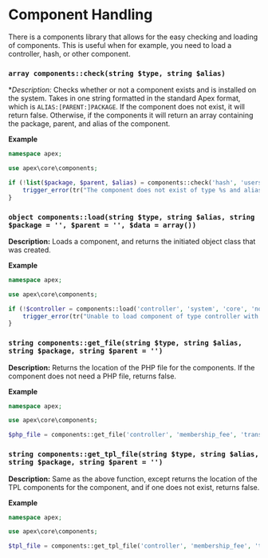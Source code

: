 
# Component Handling

There is a components library that allows for the easy checking and loading of components.  This is useful when for example, 
you need to load a controller, hash, or other component.


### `array components::check(string $type, string $alias)`

**Description:* Checks whether or not a component exists and is installed on the system.  Takes in one string formatted in the 
standard Apex format, which is `ALIAS:[PARENT:]PACKAGE`.  If the component does not exist, it will return false.  Otherwise, if 
the components it will return an array containing the package, parent, and alias of the component.

**Example**

~~~php
namespace apex;

use apex\core\components;

if (!list($package, $parent, $alias) = components::check('hash', 'users:status')) { 
    trigger_error(tr("The component does not exist of type %s and alias %s", $type, $alias), E_USER_ERROR);
}
~~~


### `object components::load(string $type, string $alias, string $package = '', $parent = '', $data = array())`

**Description:** Loads a component, and returns the initiated object class that was created.

**Example**

~~~php
namespace apex;

use apex\core\components;

if (!$controller = components::load('controller', 'system', 'core', 'notifications')) { 
    trigger_error(tr("Unable to load component of type controller with alias %s, package %s, and parent %s", $alias, $package, $parent), E_USER_ERROR);
}
~~~


### `string components::get_file(string $type, string $alias, string $package, string $parent = '')`

**Description:** Returns the location of the PHP file for the components.  If the component does not need a PHP file, returns false.

**Example**

~~~php
namespace apex;

use apex\core\components;

$php_file = components::get_file('controller', 'membership_fee', 'transaction', 'transaction');
~~~


### `string components::get_tpl_file(string $type, string $alias, string $package, string $parent = '')`

**Description:** Same as the above function, except returns the location of the TPL components for the component, and if one does not exist, returns false.

**Example**

~~~php
namespace apex;

use apex\core\components;

$tpl_file = components::get_tpl_file('controller', 'membership_fee', 'transaction', 'transaction');
~~~





